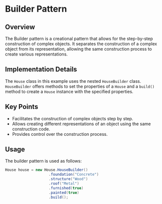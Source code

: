 # Builder Pattern

## Overview
The Builder pattern is a creational pattern that allows for the step-by-step construction of complex objects. It separates the construction of a complex object from its representation, allowing the same construction process to create various representations.

## Implementation Details
The `House` class in this example uses the nested `HouseBuilder` class. `HouseBuilder` offers methods to set the properties of a `House` and a `build()` method to create a `House` instance with the specified properties.

## Key Points
- Facilitates the construction of complex objects step by step.
- Allows creating different representations of an object using the same construction code.
- Provides control over the construction process.

## Usage
The builder pattern is used as follows:

```java
House house = new House.HouseBuilder()
                    .foundation("Concrete")
                    .structure("Wood")
                    .roof("Metal")
                    .furnished(true)
                    .painted(true)
                    .build();
